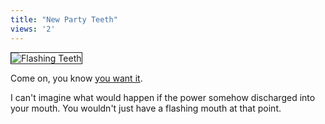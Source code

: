 ```yaml
---
title: "New Party Teeth"
views: '2'
---
```

<div><img src="https://www.gadgetstuff.com/Images/prod_center/oral_disco_centre_200_71729.gif" border="1" alt="Flashing Teeth"></div>
<p>Come on, you know <a href="https://www.gadgetstuff.com/product.asp?id=10966#">you want it</a>.</p>
<p>
I can't imagine what would happen if the power somehow discharged into your mouth.  You wouldn't just have a flashing mouth at that point.</p>
